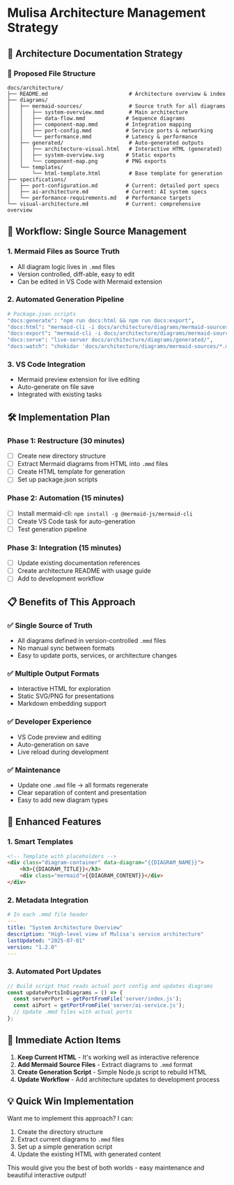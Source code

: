 # Mulisa Architecture Management Strategy

## 🎯 **Architecture Documentation Strategy**

### 📁 **Proposed File Structure**
```
docs/architecture/
├── README.md                          # Architecture overview & index
├── diagrams/
│   ├── mermaid-sources/               # Source truth for all diagrams
│   │   ├── system-overview.mmd        # Main architecture
│   │   ├── data-flow.mmd             # Sequence diagrams
│   │   ├── component-map.mmd         # Integration mapping
│   │   ├── port-config.mmd           # Service ports & networking
│   │   └── performance.mmd           # Latency & performance
│   ├── generated/                     # Auto-generated outputs
│   │   ├── architecture-visual.html   # Interactive HTML (generated)
│   │   ├── system-overview.svg       # Static exports
│   │   └── component-map.png         # PNG exports
│   └── templates/
│       └── html-template.html         # Base template for generation
├── specifications/
│   ├── port-configuration.md         # Current: detailed port specs
│   ├── ai-architecture.md            # Current: AI system specs
│   └── performance-requirements.md   # Performance targets
└── visual-architecture.md            # Current: comprehensive overview
```

## 🔄 **Workflow: Single Source Management**

### 1. **Mermaid Files as Source Truth**
- All diagram logic lives in `.mmd` files
- Version controlled, diff-able, easy to edit
- Can be edited in VS Code with Mermaid extension

### 2. **Automated Generation Pipeline**
```bash
# Package.json scripts
"docs:generate": "npm run docs:html && npm run docs:export",
"docs:html": "mermaid-cli -i docs/architecture/diagrams/mermaid-sources/ -o docs/architecture/diagrams/generated/",
"docs:export": "mermaid-cli -i docs/architecture/diagrams/mermaid-sources/ -o docs/architecture/diagrams/generated/ -f svg,png",
"docs:serve": "live-server docs/architecture/diagrams/generated/",
"docs:watch": "chokidar 'docs/architecture/diagrams/mermaid-sources/*.mmd' -c 'npm run docs:generate'"
```

### 3. **VS Code Integration**
- Mermaid preview extension for live editing
- Auto-generate on file save
- Integrated with existing tasks

## 🛠️ **Implementation Plan**

### Phase 1: Restructure (30 minutes)
- [ ] Create new directory structure
- [ ] Extract Mermaid diagrams from HTML into `.mmd` files
- [ ] Create HTML template for generation
- [ ] Set up package.json scripts

### Phase 2: Automation (15 minutes)
- [ ] Install mermaid-cli: `npm install -g @mermaid-js/mermaid-cli`
- [ ] Create VS Code task for auto-generation
- [ ] Test generation pipeline

### Phase 3: Integration (15 minutes)
- [ ] Update existing documentation references
- [ ] Create architecture README with usage guide
- [ ] Add to development workflow

## 📋 **Benefits of This Approach**

### ✅ **Single Source of Truth**
- All diagrams defined in version-controlled `.mmd` files
- No manual sync between formats
- Easy to update ports, services, or architecture changes

### ✅ **Multiple Output Formats**
- Interactive HTML for exploration
- Static SVG/PNG for presentations
- Markdown embedding support

### ✅ **Developer Experience**
- VS Code preview and editing
- Auto-generation on save
- Live reload during development

### ✅ **Maintenance**
- Update one `.mmd` file → all formats regenerate
- Clear separation of content and presentation
- Easy to add new diagram types

## 🎨 **Enhanced Features**

### 1. **Smart Templates**
```html
<!-- Template with placeholders -->
<div class="diagram-container" data-diagram="{{DIAGRAM_NAME}}">
    <h3>{{DIAGRAM_TITLE}}</h3>
    <div class="mermaid">{{DIAGRAM_CONTENT}}</div>
</div>
```

### 2. **Metadata Integration**
```yaml
# In each .mmd file header
---
title: "System Architecture Overview"
description: "High-level view of Mulisa's service architecture"
lastUpdated: "2025-07-01"
version: "1.2.0"
---
```

### 3. **Automated Port Updates**
```javascript
// Build script that reads actual port config and updates diagrams
const updatePortsInDiagrams = () => {
  const serverPort = getPortFromFile('server/index.js');
  const aiPort = getPortFromFile('server/ai-service.js');
  // Update .mmd files with actual ports
};
```

## 🚀 **Immediate Action Items**

1. **Keep Current HTML** - It's working well as interactive reference
2. **Add Mermaid Source Files** - Extract diagrams to `.mmd` format
3. **Create Generation Script** - Simple Node.js script to rebuild HTML
4. **Update Workflow** - Add architecture updates to development process

## 💡 **Quick Win Implementation**

Want me to implement this approach? I can:
1. Create the directory structure
2. Extract current diagrams to `.mmd` files  
3. Set up a simple generation script
4. Update the existing HTML with generated content

This would give you the best of both worlds - easy maintenance and beautiful interactive output!
